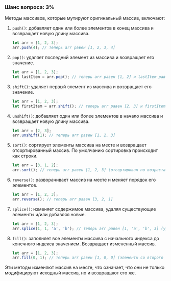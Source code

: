 ### Шанс вопроса: 3%

Методы массивов, которые мутируют оригинальный массив, включают:

1. `push()`: добавляет один или более элементов в конец массива и возвращает новую длину массива.
   ```javascript
   let arr = [1, 2, 3];
   arr.push(4); // теперь arr равен [1, 2, 3, 4]
   ```

2. `pop()`: удаляет последний элемент из массива и возвращает его значение.
   ```javascript
   let arr = [1, 2, 3];
   let lastItem = arr.pop(); // теперь arr равен [1, 2] и lastItem равен 3
   ```

3. `shift()`: удаляет первый элемент из массива и возвращает его значение.
   ```javascript
   let arr = [1, 2, 3];
   let firstItem = arr.shift(); // теперь arr равен [2, 3] и firstItem равен 1
   ```

4. `unshift()`: добавляет один или более элементов в начало массива и возвращает новую длину массива.
   ```javascript
   let arr = [2, 3];
   arr.unshift(1); // теперь arr равен [1, 2, 3]
   ```

5. `sort()`: сортирует элементы массива на месте и возвращает отсортированный массив. По умолчанию сортировка происходит как строки.
   ```javascript
   let arr = [3, 1, 2];
   arr.sort(); // теперь arr равен [1, 2, 3] (отсортирован по возрастанию)
   ```

6. `reverse()`: разворачивает массив на месте и меняет порядок его элементов.
   ```javascript
   let arr = [1, 2, 3];
   arr.reverse(); // теперь arr равен [3, 2, 1]
   ```

7. `splice()`: изменяет содержимое массива, удаляя существующие элементы и/или добавляя новые.
   ```javascript
   let arr = [1, 2, 3];
   arr.splice(1, 1, 'a', 'b'); // теперь arr равен [1, 'a', 'b', 3] (удален элемент 2 на позиции 1)
   ```

8. `fill()`: заполняет все элементы массива с начального индекса до конечного индекса значением. Возвращает измененный массив.
   ```javascript
   let arr = [1, 2, 3];
   arr.fill(0, 1); // теперь arr равен [1, 0, 0] (элементы со второго индекса заполнены нулями)
   ```

Эти методы изменяют массив на месте, что означает, что они не только модифицируют исходный массив, но и возвращают его же.